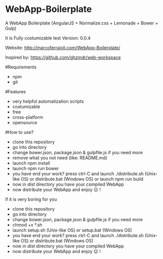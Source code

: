# WebApp-Boilerplate

A WebApp Boilerplate (AngularJS + Normalize.css + Lemonade + Bower + Gulp)

It is Fully costumizable
test
Version: 0.0.4

Website: http://marcoferraioli.com/WebApp-Boilerplate/

Inspired by: https://github.com/ghzmdr/web-workspace

#Requirements

+ npm
+ git

#Features

+ very helpful automatization scripts
+ costumizable
+ free
+ cross-platform
+ opensource

#How to use?

+	clone this repository
+	go into directory
+	change bower.json, package.json & gulpfile.js if you need more
+	remove what you not need (like: README.md)
+	launch npm install
+	launch npm run bower
+	you have end your work? press ctrl-C and launch ./distribute.sh (Unix-like OS) or distribute.bat (Windows OS) or launch npm run build
+	now in _dist_ directory you have your compiled WebApp
+	now distribute your WebApp and enjoy :wink: !

If it is very boring for you

+	clone this repository
+	go into directory
+	change bower.json, package.json & gulpfile.js if you need more
+	chmod +x *.sh
+	launch setup.sh (Unix-like OS) or setup.bat (Windows OS)
+	you have end your work? press ctrl-C and launch ./distribute.sh (Unix-like OS) or distribute.bat (Windows OS)
+	now in _dist_ directory you have your compiled WebApp
+	now distribute your WebApp and enjoy :wink: !
